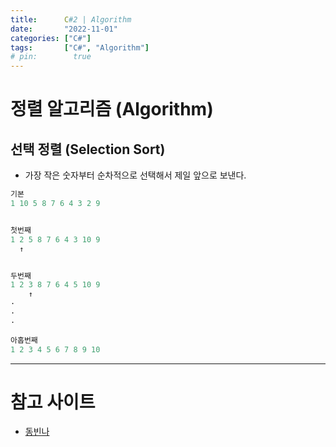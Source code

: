 ```yaml
---
title:      C#2 | Algorithm
date:       "2022-11-01"
categories: ["C#"]
tags:       ["C#", "Algorithm"]
# pin:        true
---
```


# 정렬 알고리즘 (Algorithm)

## 선택 정렬 (Selection Sort)
- 가장 작은 숫자부터 순차적으로 선택해서 제일 앞으로 보낸다.

```c#
기본
1 10 5 8 7 6 4 3 2 9


첫번째
1 2 5 8 7 6 4 3 10 9
  ↑ 


두번째
1 2 3 8 7 6 4 5 10 9
    ↑
·
·
·

아홉번째
1 2 3 4 5 6 7 8 9 10
```





---

# 참고 사이트
- [동빈나](https://www.youtube.com/watch?v=8ZiSzteFRYc&list=PLRx0vPvlEmdDHxCvAQS1_6XV4deOwfVrz&index=2)